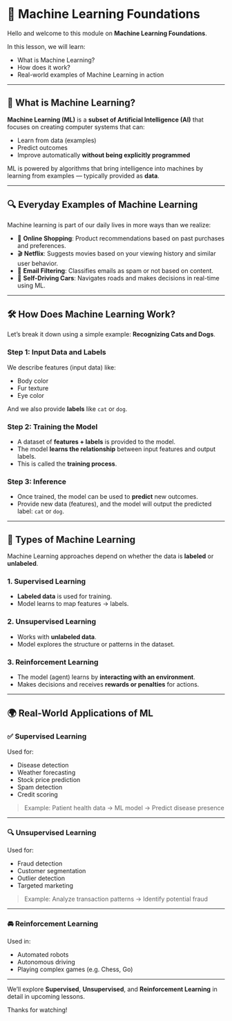 # 🧠 Machine Learning Foundations

Hello and welcome to this module on **Machine Learning Foundations**.

In this lesson, we will learn:
- What is Machine Learning?
- How does it work?
- Real-world examples of Machine Learning in action

---

## 🤖 What is Machine Learning?

**Machine Learning (ML)** is a **subset of Artificial Intelligence (AI)** that focuses on creating computer systems that can:
- Learn from data (examples)
- Predict outcomes
- Improve automatically **without being explicitly programmed**

ML is powered by algorithms that bring intelligence into machines by learning from examples — typically provided as **data**.

---

## 🔍 Everyday Examples of Machine Learning

Machine learning is part of our daily lives in more ways than we realize:

- 🛒 **Online Shopping**: Product recommendations based on past purchases and preferences.
- 🎬 **Netflix**: Suggests movies based on your viewing history and similar user behavior.
- 📧 **Email Filtering**: Classifies emails as spam or not based on content.
- 🚗 **Self-Driving Cars**: Navigates roads and makes decisions in real-time using ML.

---

## 🛠️ How Does Machine Learning Work?

Let’s break it down using a simple example: **Recognizing Cats and Dogs**.

### Step 1: Input Data and Labels
We describe features (input data) like:
- Body color
- Fur texture
- Eye color

And we also provide **labels** like `cat` or `dog`.

### Step 2: Training the Model
- A dataset of **features + labels** is provided to the model.
- The model **learns the relationship** between input features and output labels.
- This is called the **training process**.

### Step 3: Inference
- Once trained, the model can be used to **predict** new outcomes.
- Provide new data (features), and the model will output the predicted label: `cat` or `dog`.

---

## 🧩 Types of Machine Learning

Machine Learning approaches depend on whether the data is **labeled** or **unlabeled**.

### 1. **Supervised Learning**
- **Labeled data** is used for training.
- Model learns to map features → labels.

### 2. **Unsupervised Learning**
- Works with **unlabeled data**.
- Model explores the structure or patterns in the dataset.

### 3. **Reinforcement Learning**
- The model (agent) learns by **interacting with an environment**.
- Makes decisions and receives **rewards or penalties** for actions.

---

## 🌍 Real-World Applications of ML

### ✅ Supervised Learning
Used for:
- Disease detection
- Weather forecasting
- Stock price prediction
- Spam detection
- Credit scoring

> Example: Patient health data → ML model → Predict disease presence

---

### 🔍 Unsupervised Learning
Used for:
- Fraud detection
- Customer segmentation
- Outlier detection
- Targeted marketing

> Example: Analyze transaction patterns → Identify potential fraud

---

### 🚘 Reinforcement Learning
Used in:
- Automated robots
- Autonomous driving
- Playing complex games (e.g. Chess, Go)

---

We’ll explore **Supervised**, **Unsupervised**, and **Reinforcement Learning** in detail in upcoming lessons.

Thanks for watching!
